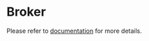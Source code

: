 # Broker
Please refer to [documentation](/documentation/explore/broker/README.md) for more details.
